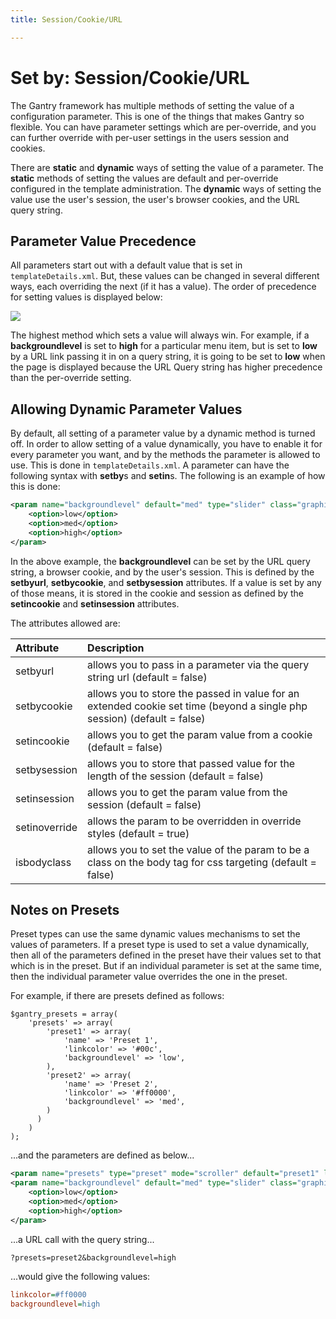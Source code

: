 ```yaml
---
title: Session/Cookie/URL

---
```


Set by: Session/Cookie/URL
==========================
The Gantry framework has multiple methods of setting the value of a configuration parameter. This is one of the things that makes Gantry so flexible. You can have parameter settings which are per-override, and you can further override with per-user settings in the users session and cookies.

There are **static** and **dynamic** ways of setting the value of a parameter. The **static** methods of setting the values are default and per-override configured in the template administration. The **dynamic** ways of setting the value use the user's session, the user's browser cookies, and the URL query string.


Parameter Value Precedence
--------------------------
All parameters start out with a default value that is set in `templateDetails.xml`. But, these values can be changed in several different ways, each overriding the next (if it has a value). The order of precedence for setting values is displayed below:

![](assets/setby-chart.png)

The highest method which sets a value will always win. For example, if a **backgroundlevel** is set to **high** for a particular menu item, but is set to **low** by a URL link passing it in on a query string, it is going to be set to **low** when the page is displayed because the URL Query string has higher precedence than the per-override setting.


Allowing Dynamic Parameter Values
---------------------------------
By default, all setting of a parameter value by a dynamic method is turned off. In order to allow setting of a value dynamically, you have to enable it for every parameter you want, and by the methods the parameter is allowed to use. This is done in `templateDetails.xml`. A parameter can have the following syntax with **setby**s and **setin**s. The following is an example of how this is done:

~~~ .xml
<param name="backgroundlevel" default="med" type="slider" class="graphic-level" label="BG_LEVEL" description="BG_LEVEL_DESC" setbyurl="true" setinsession="true" setbysession="true" setincookie="true" setbycookie="true" isbodyclass="true">
    <option>low</option>
    <option>med</option>
    <option>high</option>
</param>
~~~

In the above example, the **backgroundlevel** can be set by the URL query string, a browser cookie, and by the user's session. This is defined by the **setbyurl**, **setbycookie**, and **setbysession** attributes. If a value is set by any of those means, it is stored in the cookie and session as defined by the **setincookie** and **setinsession** attributes.

The attributes allowed are:

|   Attribute   |                                                       Description                                                       |
| :------------ | :---------------------------------------------------------------------------------------------------------------------- |
| setbyurl      | allows you to pass in a parameter via the query string url (default = false)                                            |
| setbycookie   | allows you to store the passed in value for an extended cookie set time (beyond a single php session) (default = false) |
| setincookie   | allows you to get the param value from a cookie (default = false)                                                       |
| setbysession  | allows you to store that passed value for the length of the session (default = false)                                   |
| setinsession  | allows you to get the param value from the session (default = false)                                                    |
| setinoverride | allows the param to be overridden in override styles (default = true)                                                   |
| isbodyclass   | allows you to set the value of the param to be a class on the body tag for css targeting (default = false)              |


Notes on Presets
----------------
Preset types can use the same dynamic values mechanisms to set the values of parameters. If a preset type is used to set a value dynamically, then all of the parameters defined in the preset have their values set to that which is in the preset. But if an individual parameter is set at the same time, then the individual parameter value overrides the one in the preset.

For example, if there are presets defined as follows:

~~~ .php
$gantry_presets = array(
    'presets' => array(
        'preset1' => array(
            'name' => 'Preset 1',
            'linkcolor' => '#00c',
            'backgroundlevel' => 'low',
        ),
        'preset2' => array(
            'name' => 'Preset 2',
            'linkcolor' => '#ff0000',
            'backgroundlevel' => 'med',
        )
      )
    )
);
~~~

...and the parameters are defined as below...

~~~ .xml
<param name="presets" type="preset" mode="scroller" default="preset1" label="STYLE_PRESETS" description="STYLE_PRESETS_DESC" setbyurl="true" setinsession="true" setbysession="true" setbycookie="true" setinmenuitem="false" />
<param name="backgroundlevel" default="med" type="slider" class="graphic-level" label="BG_LEVEL" description="BG_LEVEL_DESC" setbyurl="true" setinsession="true" setbysession="true" setincookie="true" setbycookie="true" isbodyclass="true">
    <option>low</option>
    <option>med</option>
    <option>high</option>
</param>
~~~

...a URL call with the query string...

~~~
?presets=preset2&backgroundlevel=high
~~~

...would give the following values:

~~~ .ini
linkcolor=#ff0000
backgroundlevel=high
~~~
